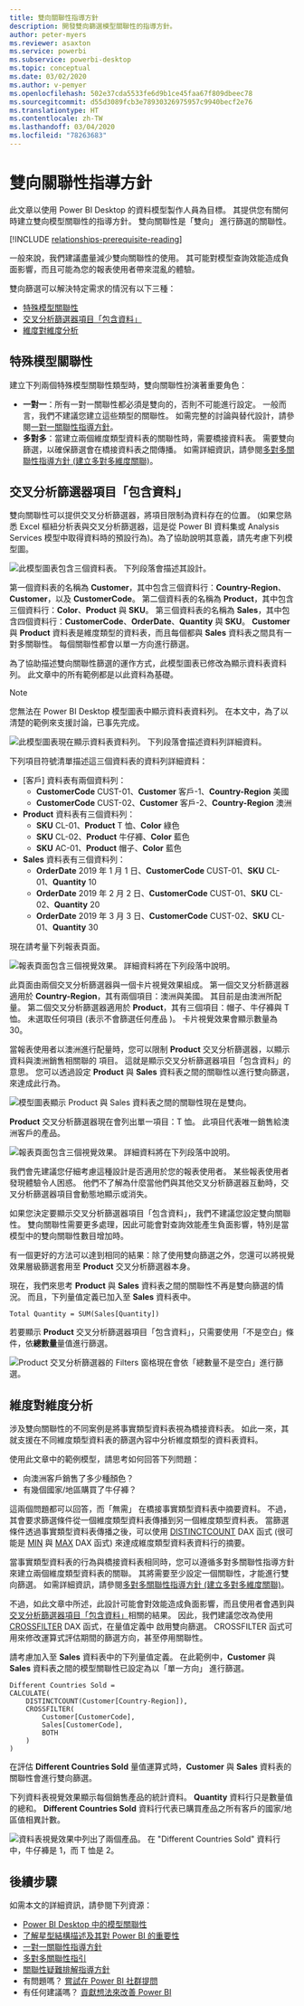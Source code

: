 ```yaml
---
title: 雙向關聯性指導方針
description: 開發雙向篩選模型關聯性的指導方針。
author: peter-myers
ms.reviewer: asaxton
ms.service: powerbi
ms.subservice: powerbi-desktop
ms.topic: conceptual
ms.date: 03/02/2020
ms.author: v-pemyer
ms.openlocfilehash: 502e37cda5533fe6d9b1ce45faa67f809dbeec78
ms.sourcegitcommit: d55d3089fcb3e78930326975957c9940becf2e76
ms.translationtype: HT
ms.contentlocale: zh-TW
ms.lasthandoff: 03/04/2020
ms.locfileid: "78263683"
---
```

# <a name="bi-directional-relationship-guidance"></a>雙向關聯性指導方針

此文章以使用 Power BI Desktop 的資料模型製作人員為目標。 其提供您有關何時建立雙向模型關聯性的指導方針。 雙向關聯性是「雙向」  進行篩選的關聯性。

[!INCLUDE [relationships-prerequisite-reading](includes/relationships-prerequisite-reading.md)]

一般來說，我們建議盡量減少雙向關聯性的使用。 其可能對模型查詢效能造成負面影響，而且可能為您的報表使用者帶來混亂的體驗。

雙向篩選可以解決特定需求的情況有以下三種：

- [特殊模型關聯性](#special-model-relationships)
- [交叉分析篩選器項目「包含資料」](#slicer-items-with-data)
- [維度對維度分析](#dimension-to-dimension-analysis)

## <a name="special-model-relationships"></a>特殊模型關聯性

建立下列兩個特殊模型關聯性類型時，雙向關聯性扮演著重要角色：

- **一對一**：所有一對一關聯性都必須是雙向的，否則不可能進行設定。 一般而言，我們不建議您建立這些類型的關聯性。 如需完整的討論與替代設計，請參閱[一對一關聯性指導方針](relationships-one-to-one.md)。
- **多對多**：當建立兩個維度類型資料表的關聯性時，需要橋接資料表。 需要雙向篩選，以確保篩選會在橋接資料表之間傳播。 如需詳細資訊，請參閱[多對多關聯性指導方針 (建立多對多維度關聯)](relationships-many-to-many.md#relate-many-to-many-dimensions)。

## <a name="slicer-items-with-data"></a>交叉分析篩選器項目「包含資料」

雙向關聯性可以提供交叉分析篩選器，將項目限制為資料存在的位置。 (如果您熟悉 Excel 樞紐分析表與交叉分析篩選器，這是從 Power BI 資料集或 Analysis Services 模型中取得資料時的預設行為)。為了協助說明其意義，請先考慮下列模型圖。

![此模型圖表包含三個資料表。 下列段落會描述其設計。](media/relationships-bidirectional-filtering/sales-model-diagram.png)

第一個資料表的名稱為 **Customer**，其中包含三個資料行：**Country-Region**、**Customer**，以及 **CustomerCode**。 第二個資料表的名稱為 **Product**，其中包含三個資料行：**Color**、**Product** 與 **SKU**。 第三個資料表的名稱為 **Sales**，其中包含四個資料行：**CustomerCode**、**OrderDate**、**Quantity** 與 **SKU**。 **Customer** 與 **Product** 資料表是維度類型的資料表，而且每個都與 **Sales** 資料表之間具有一對多關聯性。 每個關聯性都會以單一方向進行篩選。

為了協助描述雙向關聯性篩選的運作方式，此模型圖表已修改為顯示資料表資料列。 此文章中的所有範例都是以此資料為基礎。

> [!NOTE]
> 您無法在 Power BI Desktop 模型圖表中顯示資料表資料列。 在本文中，為了以清楚的範例來支援討論，已事先完成。

![此模型圖表現在顯示資料表資料列。 下列段落會描述資料列詳細資料。](media/relationships-bidirectional-filtering/sales-model-diagram-rows.png)

下列項目符號清單描述這三個資料表的資料列詳細資料：

- [客戶]  資料表有兩個資料列：
  - **CustomerCode** CUST-01、**Customer** 客戶-1、**Country-Region** 美國
  - **CustomerCode** CUST-02、**Customer** 客戶-2、**Country-Region** 澳洲
- **Product** 資料表有三個資料列：
  - **SKU** CL-01、**Product** T 恤、**Color** 綠色
  - **SKU** CL-02、**Product** 牛仔褲、**Color** 藍色
  - **SKU** AC-01、**Product** 帽子、**Color** 藍色
- **Sales** 資料表有三個資料列：
  - **OrderDate** 2019 年 1 月 1 日、**CustomerCode** CUST-01、**SKU** CL-01、**Quantity** 10
  - **OrderDate** 2019 年 2 月 2 日、**CustomerCode** CUST-01、**SKU** CL-02、**Quantity** 20
  - **OrderDate** 2019 年 3 月 3 日、**CustomerCode** CUST-02、**SKU** CL-01、**Quantity** 30

現在請考量下列報表頁面。

![報表頁面包含三個視覺效果。 詳細資料將在下列段落中說明。](media/relationships-bidirectional-filtering/sales-report-no-bi-directional-filter.png)

此頁面由兩個交叉分析篩選器與一個卡片視覺效果組成。 第一個交叉分析篩選器適用於 **Country-Region**，其有兩個項目：澳洲與美國。 其目前是由澳洲所配量。 第二個交叉分析篩選器適用於 **Product**，其有三個項目：帽子、牛仔褲與 T 恤。 未選取任何項目 (表示不會篩選任何產品  )。 卡片視覺效果會顯示數量為 30。

當報表使用者以澳洲進行配量時，您可以限制 **Product** 交叉分析篩選器，以顯示資料與澳洲銷售相關聯的  項目。 這就是顯示交叉分析篩選器項目「包含資料」的意思。 您可以透過設定 **Product** 與 **Sales** 資料表之間的關聯性以進行雙向篩選，來達成此行為。

![模型圖表顯示 Product 與 Sales 資料表之間的關聯性現在是雙向。](media/relationships-bidirectional-filtering/sales-model-diagram-rows-bi-directional-filter.png)

**Product** 交叉分析篩選器現在會列出單一項目：T 恤。 此項目代表唯一銷售給澳洲客戶的產品。

![報表頁面包含三個視覺效果。 詳細資料將在下列段落中說明。](media/relationships-bidirectional-filtering/sales-report-bi-directional-filter.png)

我們會先建議您仔細考慮這種設計是否適用於您的報表使用者。 某些報表使用者發現體驗令人困惑。 他們不了解為什麼當他們與其他交叉分析篩選器互動時，交叉分析篩選器項目會動態地顯示或消失。

如果您決定要顯示交叉分析篩選器項目「包含資料」，我們不建議您設定雙向關聯性。 雙向關聯性需要更多處理，因此可能會對查詢效能產生負面影響，特別是當模型中的雙向關聯性數目增加時。

有一個更好的方法可以達到相同的結果：除了使用雙向篩選之外，您還可以將視覺效果層級篩選套用至 **Product** 交叉分析篩選器本身。

現在，我們來思考 **Product** 與 **Sales** 資料表之間的關聯性不再是雙向篩選的情況。 而且，下列量值定義已加入至 **Sales** 資料表中。

```dax
Total Quantity = SUM(Sales[Quantity])
```

若要顯示 **Product** 交叉分析篩選器項目「包含資料」，只需要使用「不是空白」條件，依**總數量**量值進行篩選。

![Product 交叉分析篩選器的 Filters 窗格現在會依「總數量不是空白」進行篩選。](media/relationships-bidirectional-filtering/filter-product-slicer-measure-is-not-blank.png)

## <a name="dimension-to-dimension-analysis"></a>維度對維度分析

涉及雙向關聯性的不同案例是將事實類型資料表視為橋接資料表。 如此一來，其就支援在不同維度類型資料表的篩選內容中分析維度類型的資料表資料。

使用此文章中的範例模型，請思考如何回答下列問題：

- 向澳洲客戶銷售了多少種顏色？
- 有幾個國家/地區購買了牛仔褲？

這兩個問題都可以回答，而「無需」  在橋接事實類型資料表中摘要資料。 不過，其會要求篩選條件從一個維度類型資料表傳播到另一個維度類型資料表。 當篩選條件透過事實類型資料表傳播之後，可以使用 [DISTINCTCOUNT](/dax/distinctcount-function-dax) DAX 函式 (很可能是 [MIN](/dax/min-function-dax) 與 [MAX](/dax/max-function-dax) DAX 函式) 來達成維度類型資料表資料行的摘要。

當事實類型資料表的行為與橋接資料表相同時，您可以遵循多對多關聯性指導方針來建立兩個維度類型資料表的關聯。 其將需要至少設定一個關聯性，才能進行雙向篩選。 如需詳細資訊，請參閱[多對多關聯性指導方針 (建立多對多維度關聯)](relationships-many-to-many.md#relate-many-to-many-dimensions)。

不過，如此文章中所述，此設計可能會對效能造成負面影響，而且使用者會遇到與[交叉分析篩選器項目「包含資料」](#slicer-items-with-data)相關的結果。 因此，我們建議您改為使用 [CROSSFILTER](/dax/crossfilter-function) DAX 函式，在量值定義中  啟用雙向篩選。 CROSSFILTER 函式可用來修改運算式評估期間的篩選方向，甚至停用關聯性。

請考慮加入至 **Sales** 資料表中的下列量值定義。 在此範例中，**Customer** 與 **Sales** 資料表之間的模型關聯性已設定為以「單一方向」  進行篩選。

```dax
Different Countries Sold =
CALCULATE(
    DISTINCTCOUNT(Customer[Country-Region]),
    CROSSFILTER(
        Customer[CustomerCode],
        Sales[CustomerCode],
        BOTH
    )
)
```

在評估 **Different Countries Sold** 量值運算式時，**Customer** 與 **Sales** 資料表的關聯性會進行雙向篩選。

下列資料表視覺效果顯示每個銷售產品的統計資料。 **Quantity** 資料行只是數量值的總和。 **Different Countries Sold** 資料行代表已購買產品之所有客戶的國家/地區值相異計數。

![資料表視覺效果中列出了兩個產品。 在 "Different Countries Sold" 資料行中，牛仔褲是 1，而 T 恤是 2。](media/relationships-bidirectional-filtering/country-sales-crossfilter-function.png)

## <a name="next-steps"></a>後續步驟

如需本文的詳細資訊，請參閱下列資源：

- [Power BI Desktop 中的模型關聯性](../desktop-relationships-understand.md)
- [了解星型結構描述及其對 Power BI 的重要性](star-schema.md)
- [一對一關聯性指導方針](relationships-one-to-one.md)
- [多對多關聯性指引](relationships-many-to-many.md)
- [關聯性疑難排解指導方針](relationships-troubleshoot.md)
- 有問題嗎？ [嘗試在 Power BI 社群提問](https://community.powerbi.com/)
- 有任何建議嗎？ [貢獻想法來改善 Power BI](https://ideas.powerbi.com/)
